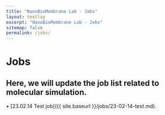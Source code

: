 ```yaml
---
title: "NanoBioMembrane Lab - Jobs"
layout: textlay
excerpt: "NanoBioMembrane Lab - Jobs"
sitemap: false
permalink: /jobs/
---
```


# Jobs

## Here, we will update the job list related to molecular simulation.

• [23.02.14 Test job]({{ site.baseurl }}/jobs/23-02-14-test.md).
